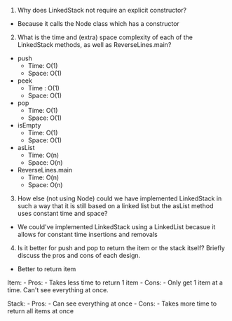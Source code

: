 1) Why does LinkedStack not require an explicit constructor?
  - Because it calls the Node<E> class which has a constructor
2) What is the time and (extra) space complexity of each of the LinkedStack methods, as well as ReverseLines.main?
  - push
    - Time: O(1)
    - Space: O(1)
  - peek 
    - Time : O(1)
    - Space: O(1)
  - pop
    - Time: O(1)
    - Space: O(1)
  - isEmpty
    - Time: O(1)
    - Space: O(1)
  - asList
    - Time: O(n)
    - Space: O(n)
  - ReverseLines.main 
    - Time: O(n)
    - Space: O(n)
3) How else (not using Node) could we have implemented LinkedStack in such a way that it is still based on a linked list but the asList method uses constant time and space? 
  - We could've implemented LinkedStack using a LinkedList becasue it allows for constant time insertions and removals
4) Is it better for push and pop to return the item or the stack itself? Briefly discuss the pros and cons of each design.
  - Better to return item 
  
  Item:
    - Pros: 
      - Takes less time to return 1 item
    - Cons:
      - Only get 1 item at a time. Can't see everything at once.
  
  Stack:
    - Pros:
      - Can see everything at once
    - Cons:
      - Takes more time to return all items at once
